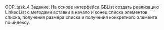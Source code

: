 OOP_task_4
Задание: На основе интерфейса GBList создать реализацию LinkedList с методами вставки в начало и конец списка элементов списка, 
получения размера списка и получения конкретного элемента по индексу. 
